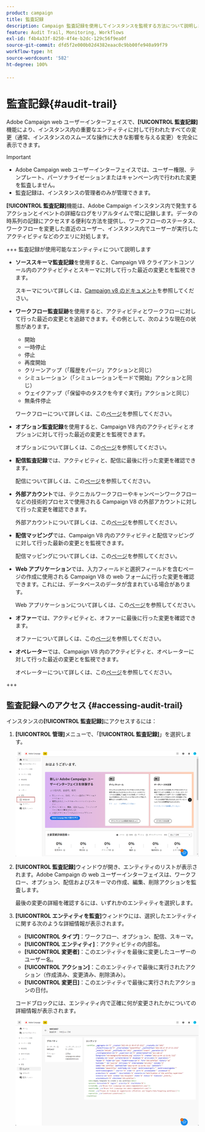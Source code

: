 ```yaml
---
product: campaign
title: 監査記録
description: Campaign 監査記録を使用してインスタンスを監視する方法について説明します
feature: Audit Trail, Monitoring, Workflows
exl-id: f4b4a33f-8250-4f4e-b2dc-129c56f9ea0f
source-git-commit: dfd5f2e000b02d4382eaac0c9bb00fe940a99f79
workflow-type: ht
source-wordcount: '582'
ht-degree: 100%

---
```


# 監査記録{#audit-trail}

Adobe Campaign web ユーザーインターフェイスで、**[!UICONTROL 監査記録]**&#x200B;機能により、インスタンス内の重要なエンティティに対して行われたすべての変更（通常、インスタンスのスムーズな操作に大きな影響を与える変更）を完全に表示できます。

>[!IMPORTANT]
>
>* Adobe Campaign web ユーザーインターフェイスでは、ユーザー権限、テンプレート、パーソナライゼーションまたはキャンペーン内で行われた変更を監査しません。
>* 監査記録は、インスタンスの管理者のみが管理できます。

**[!UICONTROL 監査記録]**&#x200B;機能は、Adobe Campaign インスタンス内で発生するアクションとイベントの詳細なログをリアルタイムで常に記録します。データの時系列の記録にアクセスする便利な方法を提供し、ワークフローのステータス、ワークフローを変更した直近のユーザー、インスタンス内でユーザーが実行したアクティビティなどのクエリに対処します。

+++ 監査記録が使用可能なエンティティについて説明します

* **ソーススキーマ監査記録**&#x200B;を使用すると、Campaign V8 クライアントコンソール内のアクティビティとスキーマに対して行った最近の変更とを監視できます。

  スキーマについて詳しくは、[Campaign v8 のドキュメント](https://experienceleague.adobe.com/ja/docs/campaign/campaign-v8/developer/shemas-forms/schemas)を参照してください。

* **ワークフロー監査証跡**&#x200B;を使用すると、アクティビティとワークフローに対して行った最近の変更とを追跡できます。その例として、次のような現在の状態があります。

   * 開始
   * 一時停止
   * 停止
   * 再度開始
   * クリーンアップ（「履歴をパージ」アクションと同じ）
   * シミュレーション（「シミュレーションモードで開始」アクションと同じ）
   * ウェイクアップ（「保留中のタスクを今すぐ実行」アクションと同じ）
   * 無条件停止

  ワークフローについて詳しくは、この[ページ](../workflows/gs-workflows.md)を参照してください。

* **オプション監査記録**&#x200B;を使用すると、Campaign V8 内のアクティビティとオプションに対して行った最近の変更とを監視できます。

  オプションについて詳しくは、この[ページ](https://experienceleague.adobe.com/ja/docs/campaign-classic/using/installing-campaign-classic/appendices/configuring-campaign-options)を参照してください。

* **配信監査記録**&#x200B;では、アクティビティと、配信に最後に行った変更を確認できます。

  配信について詳しくは、この[ページ](../msg/gs-deliveries.md)を参照してください。

* **外部アカウント**&#x200B;では、テクニカルワークフローやキャンペーンワークフローなどの技術的プロセスで使用される Campaign V8 の外部アカウントに対して行った変更を確認できます。

  外部アカウントについて詳しくは、この[ページ](https://experienceleague.adobe.com/ja/docs/campaign/campaign-v8/config/configuration/external-accounts)を参照してください。

* **配信マッピング**&#x200B;では、Campaign V8 内のアクティビティと配信マッピングに対して行った最新の変更とを監視できます。

  配信マッピングについて詳しくは、この[ページ](https://experienceleague.adobe.com/ja/docs/campaign/campaign-v8/audience/add-profiles/target-mappings)を参照してください。

* **Web アプリケーション**&#x200B;では、入力フィールドと選択フィールドを含むページの作成に使用される Campaign V8 の web フォームに行った変更を確認できます。これには、データベースのデータが含まれている場合があります。

  Web アプリケーションについて詳しくは、この[ページ](https://experienceleague.adobe.com/ja/docs/campaign/campaign-v8/content/webapps)を参照してください。

* **オファー**&#x200B;では、アクティビティと、オファーに最後に行った変更を確認できます。

  オファーについて詳しくは、この[ページ](../msg/offers.md)を参照してください。

* **オペレーター**&#x200B;では、Campaign V8 内のアクティビティと、オペレーターに対して行った最近の変更とを監視できます。

  オペレーターについて詳しくは、この[ページ](https://experienceleague.adobe.com/ja/docs/campaign/campaign-v8/offers/interaction-settings/interaction-operators)を参照してください。

+++

## 監査記録へのアクセス {#accessing-audit-trail}

インスタンスの&#x200B;**[!UICONTROL 監査記録]**&#x200B;にアクセスするには：

1. **[!UICONTROL 管理]**&#x200B;メニューで、「**[!UICONTROL 監査記録]**」を選択します。

   ![](assets/audit-trail-1.png)

1. **[!UICONTROL 監査記録]**&#x200B;ウィンドウが開き、エンティティのリストが表示されます。Adobe Campaign の web ユーザーインターフェイスは、ワークフロー、オプション、配信およびスキーマの作成、編集、削除アクションを監査します。

   最後の変更の詳細を確認するには、いずれかのエンティティを選択します。

1. **[!UICONTROL エンティティを監査]**&#x200B;ウィンドウには、選択したエンティティに関する次のような詳細情報が表示されます。

   * **[!UICONTROL タイプ]**：ワークフロー、オプション、配信、スキーマ。
   * **[!UICONTROL エンティティ]**：アクティビティの内部名。
   * **[!UICONTROL 変更者]**：このエンティティを最後に変更したユーザーのユーザー名。
   * **[!UICONTROL アクション]**：このエンティティで最後に実行されたアクション（作成済み、変更済み、削除済み）。
   * **[!UICONTROL 変更日]**：このエンティティで最後に実行されたアクションの日付。

   コードブロックには、エンティティ内で正確に何が変更されたかについての詳細情報が表示されます。

   ![](assets/audit-trail-2.png)
